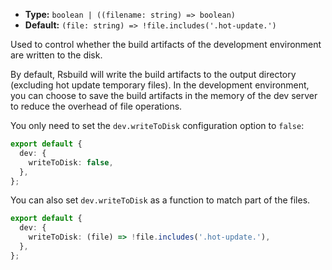- **Type:** `boolean | ((filename: string) => boolean)`
- **Default:** `(file: string) => !file.includes('.hot-update.')`

Used to control whether the build artifacts of the development environment are written to the disk.

By default, Rsbuild will write the build artifacts to the output directory (excluding hot update temporary files). In the development environment, you can choose to save the build artifacts in the memory of the dev server to reduce the overhead of file operations.

You only need to set the `dev.writeToDisk` configuration option to `false`:

```ts
export default {
  dev: {
    writeToDisk: false,
  },
};
```

You can also set `dev.writeToDisk` as a function to match part of the files.

```ts
export default {
  dev: {
    writeToDisk: (file) => !file.includes('.hot-update.'),
  },
};
```
